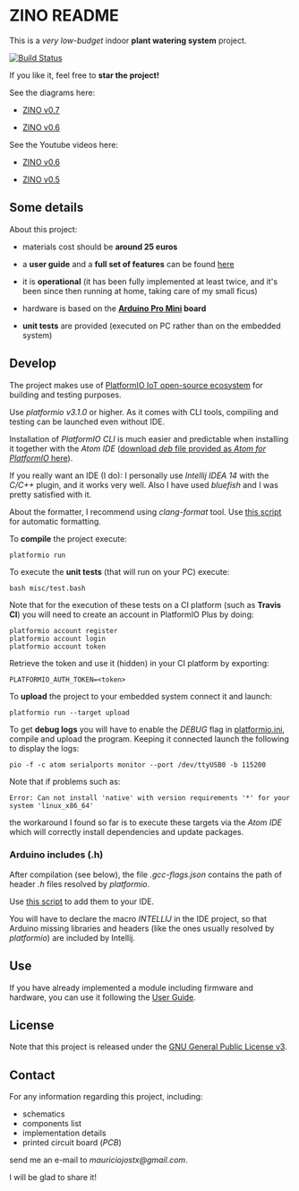 # ZINO README

This is a _very low-budget_ indoor **plant watering system** project. 

[![Build Status](https://api.travis-ci.org/mauriciojost/zino-arduino.svg)](https://travis-ci.org/mauriciojost/zino-arduino)

If you like it, feel free to **star the project!**

See the diagrams here: 

- [ZINO v0.7](https://www.draw.io/#G0B5MD-6bhZtjBaEVReC0zRE43czA)

- [ZINO v0.6](https://www.draw.io/#G0B5MD-6bhZtjBbkE3azBUQlBPZ00)

See the Youtube videos here: 

- [ZINO v0.6](https://youtu.be/Y1kThF5C82E)

- [ZINO v0.5](https://youtu.be/keEHZ9MFcKU)

## Some details

About this project:

- materials cost should be **around 25 euros**

- a **user guide** and a **full set of features** can be found [here](USER-GUIDE.md)

- it is **operational** (it has been fully implemented at least twice, and it's been since then running at home, taking care of my small ficus)

- hardware is based on the **[Arduino Pro Mini](https://www.arduino.cc/en/Main/ArduinoBoardProMini) board**

- **unit tests** are provided (executed on PC rather than on the embedded system)

## Develop

The project makes use of [PlatformIO IoT open-source ecosystem](http://platformio.org/) for building and testing purposes.

Use _platformio v3.1.0_ or higher. As it comes with CLI tools, compiling and testing can be launched even without IDE.

Installation of _PlatformIO CLI_ is much easier and predictable when installing it together with the _Atom IDE_ ([download _deb_ file provided as _Atom for PlatformIO_ here](http://platformio.org/platformio-ide)).

If you really want an IDE (I do): I personally use _Intellij IDEA 14_ with the _C/C++_ plugin, and it works very well. Also I have used _bluefish_ and I was pretty satisfied with it.

About the formatter, I recommend using _clang-format_ tool. Use [this script](misc/format.bash) for automatic formatting.

To **compile** the project execute: 

```
platformio run
```

To execute the **unit tests** (that will run on your PC) execute: 

```
bash misc/test.bash
```

Note that for the execution of these tests on a CI platform (such as **Travis CI**) you will need to
create an account in PlatformIO Plus by doing: 

```
platformio account register
platformio account login
platformio account token
```

Retrieve the token and use it (hidden) in your CI platform by exporting: 

```
PLATFORMIO_AUTH_TOKEN=<token>
```

To **upload** the project to your embedded system connect it and launch: 

```
platformio run --target upload
```

To get **debug logs** you will have to enable the _DEBUG_ flag in [platformio.ini](platformio.ini), compile and upload the program. Keeping it connected launch the following to display the logs:

```
pio -f -c atom serialports monitor --port /dev/ttyUSB0 -b 115200
```

Note that if problems such as: 

```
Error: Can not install 'native' with version requirements '*' for your system 'linux_x86_64'
```
the workaround I found so far is to execute these targets via the _Atom IDE_ which will correctly install dependencies and update packages.

### Arduino includes (.h)

After compilation (see below), the file _.gcc-flags.json_ contains the path of header _.h_ files resolved by _platformio_.

Use [this script](misc/generate-list-of-includes.bash) to add them to your IDE.

You will have to declare the macro _INTELLIJ_ in the IDE project, so that Arduino missing libraries and headers (like the ones usually resolved by _platformio_) are included by Intellij.

## Use

If you have already implemented a module including firmware and hardware, you can use it following the [User Guide](USER-GUIDE.md). 

## License

Note that this project is released under the [GNU General Public License v3](https://www.gnu.org/licenses/gpl.txt). 

## Contact

For any information regarding this project, including:

- schematics
- components list 
- implementation details
- printed circuit board (_PCB_)
 
send me an e-mail to _mauriciojostx@gmail.com_. 

I will be glad to share it!


